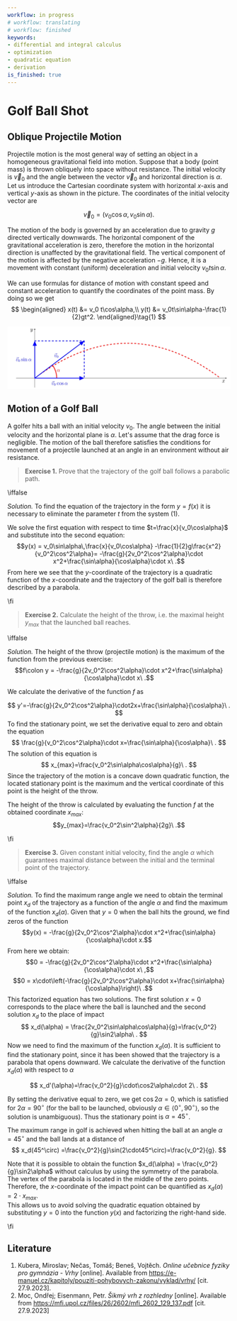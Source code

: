 ```yaml
---
workflow: in progress
# workflow: translating
# workflow: finished
keywords:
- differential and integral calculus
- optimization
- quadratic equation
- derivation
is_finished: true
---
```


# Golf Ball Shot

## Oblique Projectile Motion

Projectile motion is the most general way of setting an object in a
homogeneous gravitational field into motion. Suppose that a body
(point mass) is thrown obliquely into space without
resistance. The initial velocity is $\vec{v}_0$ and the angle between
the vector $\vec{v}_0$ and horizontal direction is
$\alpha$. Let us introduce the Cartesian coordinate system with horizontal
$x$-axis and vertical $y$-axis as shown in the picture. The coordinates of
the initial velocity vector are

$$\vec{v}_0=(v_0\cos\alpha,v_0\sin\alpha).$$

The motion of the body is governed by an acceleration due to gravity $g$
directed vertically downwards. The horizontal component of the
gravitational acceleration is zero, therefore the motion in the
horizontal direction is unaffected by the gravitational field. 
The vertical component of the motion is affected by the
negative acceleration $-g$. Hence, it is a movement with constant
(uniform) deceleration and initial velocity $v_0t\sin\alpha$.

We can use formulas for distance of motion with constant speed
and constant acceleration to quantify the coordinates of the
point mass. By doing so we get
$$
\begin{aligned}
        x(t) &= v_0 t\cos\alpha,\\
        y(t) &= v_0t\sin\alpha-\frac{1}{2}gt^2.
\end{aligned}\tag{1}
$$

![Oblique motion](math4you_00013.jpg)

## Motion of a Golf Ball

A golfer hits a ball with an initial velocity $v_0$. The angle
between the initial velocity and the horizontal plane is
$\alpha$. Let's assume that the drag force is negligible. The motion of
the ball therefore satisfies the conditions for movement of a
projectile launched at an angle in an environment without air resistance.

>**Exercise 1.**  Prove that the trajectory of the golf ball follows a parabolic path.

\iffalse

*Solution.* To find the equation of the trajectory in the form
$y=f(x)$ it is necessary to eliminate the parameter $t$ from
the system (1).

We solve the first equation with respect to time
$t=\frac{x}{v_0\cos\alpha}$ 
and substitute into the second equation:
$$y(x) = v_0\sin\alpha\,\frac{x}{v_0\cos\alpha} -\frac{1}{2}g\frac{x^2}{v_0^2\cos^2\alpha}= -\frac{g}{2v_0^2\cos^2\alpha}\cdot x^2+\frac{\sin\alpha}{\cos\alpha}\cdot x\ .$$
From here we see that the $y$-coordinate of the trajectory is a
quadratic function of the $x$-coordinate and the trajectory of the
golf ball is therefore described by a parabola.

\fi

>**Exercise 2.** Calculate the height of the throw, i.e. the maximal
>height $y_{max}$ that the launched ball reaches.

\iffalse

*Solution.* The height of the throw (projectile motion) is the maximum of the function
from the previous exercise:
$$f\colon y = -\frac{g}{2v_0^2\cos^2\alpha}\cdot x^2+\frac{\sin\alpha}{\cos\alpha}\cdot x\ .$$

We calculate the derivative of the function $f$ as

$$
y'=-\frac{g}{2v_0^2\cos^2\alpha}\cdot2x+\frac{\sin\alpha}{\cos\alpha}\ .
$$
To find the stationary point, we set the derivative equal to zero and
obtain the equation
$$
\frac{g}{v_0^2\cos^2\alpha}\cdot x=\frac{\sin\alpha}{\cos\alpha}\ .
$$
The solution of this equation is
$$
x_{max}=\frac{v_0^2\sin\alpha\cos\alpha}{g}\ .
$$
Since the trajectory of the motion is a concave down quadratic function,
the located stationary point is the maximum and the vertical coordinate
of this point is the height of the throw.

The height of the throw is calculated by evaluating the function $f$
at the obtained coordinate $x_{max}$:
$$y_{max}=\frac{v_0^2\sin^2\alpha}{2g}\ .$$

\fi

> **Exercise 3.** Given constant initial velocity, find the angle
> $\alpha$ which guarantees maximal distance between the initial and
> the terminal point of the trajectory.

\iffalse

*Solution.* To find the maximum range angle we need to obtain the
terminal point $x_d$ of the trajectory as a function of the angle
$\alpha$ and find the maximum of the function $x_d(\alpha).$ Given
that $y=0$ when the ball hits the ground, we find zeros of the function
$$y(x) = -\frac{g}{2v_0^2\cos^2\alpha}\cdot x^2+\frac{\sin\alpha}{\cos\alpha}\cdot x.$$
From here we obtain:
$$0 = -\frac{g}{2v_0^2\cos^2\alpha}\cdot x^2+\frac{\sin\alpha}{\cos\alpha}\cdot x\ ,$$
$$0 = x\cdot\left(-\frac{g}{2v_0^2\cos^2\alpha}\cdot x+\frac{\sin\alpha}{\cos\alpha}\right)\ .$$
This factorized equation has two solutions. The first solution
$x=0$ corresponds to the place where the ball is launched and the
second solution $x_d$ to the place of impact
$$
x_d(\alpha) = \frac{2v_0^2\sin\alpha\cos\alpha}{g}=\frac{v_0^2}{g}\sin2\alpha\ .
$$ 
Now we need to find the maximum of the function $x_d(\alpha)$. It is
sufficient to find the stationary point, since it has been showed that
the trajectory is a parabola that opens downward. We calculate the
derivative of the function $x_d(\alpha)$ with respect to $\alpha$

$$
x_d'(\alpha)=\frac{v_0^2}{g}\cdot\cos2\alpha\cdot 2\ .
$$ 

By setting the derivative equal to zero, we get 
$\cos2\alpha=0$, which is satisfied for $2\alpha=90^\circ$ (for the
ball to be launched, obviously
$\alpha\in\langle0^\circ,90^\circ\rangle$, so the solution is
unambiguous). Thus the stationary point is $\alpha=45^\circ$.

The maximum range in golf is achieved when hitting the ball at an angle
$\alpha=45^\circ$ and the ball lands at a distance of
$$
x_d(45^\circ) =\frac{v_0^2}{g}\sin(2\cdot45^\circ)=\frac{v_0^2}{g}.
$$ 

Note that it is possible to obtain the function $x_d(\alpha) =
\frac{v_0^2}{g}\sin2\alpha$ without calculus by using the symmetry of the
parabola. The vertex of the parabola is located in the
middle of the zero points. Therefore, the $x$-coordinate
of the impact point can be quantified as $x_d(\alpha) = 2\cdot x_{max}$.  
This allows us to avoid solving the quadratic equation obtained by substituting 
$y=0$ into the function $y(x)$ and factorizing the right-hand side.

\fi

## Literature

1. Kubera, Miroslav; Nečas, Tomáš; Beneš, Vojtěch. *Online učebnice
   fyziky pro gymnázia - Vrhy* [online]. Available from
   <https://e-manuel.cz/kapitoly/pouziti-pohybovych-zakonu/vyklad/vrhy/>
   [cit. 27.9.2023].
2. Moc, Ondřej; Eisenmann, Petr. *Šikmý vrh z rozhledny*
   [online]. Available from
   <https://mfi.upol.cz/files/26/2602/mfi_2602_129_137.pdf>
   [cit. 27.9.2023]
